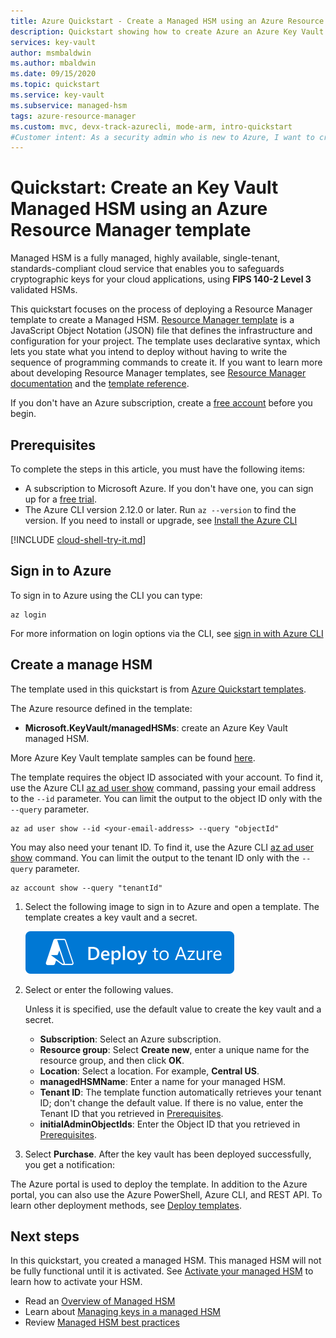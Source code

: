 ```yaml
---
title: Azure Quickstart - Create a Managed HSM using an Azure Resource Manager template
description: Quickstart showing how to create Azure an Azure Key Vault Managed HSM using Resource Manager template
services: key-vault
author: msmbaldwin
ms.author: mbaldwin
ms.date: 09/15/2020
ms.topic: quickstart
ms.service: key-vault
ms.subservice: managed-hsm
tags: azure-resource-manager
ms.custom: mvc, devx-track-azurecli, mode-arm, intro-quickstart
#Customer intent: As a security admin who is new to Azure, I want to create a managed HSM using an Azure Resource Manager template.
---
```


# Quickstart: Create an Key Vault Managed HSM using an Azure Resource Manager template

Managed HSM is a fully managed, highly available, single-tenant, standards-compliant cloud service that enables you to safeguards cryptographic keys for your cloud applications, using **FIPS 140-2 Level 3** validated HSMs.  

This quickstart focuses on the process of deploying a Resource Manager template to create a Managed HSM.  [Resource Manager template](../../azure-resource-manager/templates/overview.md) is a JavaScript Object Notation (JSON) file that defines the infrastructure and configuration for your project. The template uses declarative syntax, which lets you state what you intend to deploy without having to write the sequence of programming commands to create it. If you want to learn more about developing Resource Manager templates, see [Resource Manager documentation](../../azure-resource-manager/index.yml) and the [template reference](/azure/templates/microsoft.keyvault/allversions).

If you don't have an Azure subscription, create a [free account](https://azure.microsoft.com/free/?WT.mc_id=A261C142F) before you begin.

## Prerequisites

To complete the steps in this article, you must have the following items:

- A subscription to Microsoft Azure. If you don't have one, you can sign up for a [free trial](https://azure.microsoft.com/pricing/free-trial).
- The Azure CLI version 2.12.0 or later. Run `az --version` to find the version. If you need to install or upgrade, see [Install the Azure CLI]( /cli/azure/install-azure-cli)


[!INCLUDE [cloud-shell-try-it.md](../../../includes/cloud-shell-try-it.md)]

## Sign in to Azure

To sign in to Azure using the CLI you can type:

```azurecli
az login
```

For more information on login options via the CLI, see [sign in with Azure CLI](/cli/azure/authenticate-azure-cli)

## Create a manage HSM

The template used in this quickstart is from [Azure Quickstart templates](https://azure.microsoft.com/resources/templates/managed-hsm-create/).

The Azure resource defined in the template:

* **Microsoft.KeyVault/managedHSMs**: create an Azure Key Vault managed HSM.

More Azure Key Vault template samples can be found [here](https://azure.microsoft.com/resources/templates/?resourceType=Microsoft.Keyvault).

The template requires the object ID associated with your account. To find it, use the Azure CLI [az ad user show](/cli/azure/ad/user#az_ad_user_show) command, passing your email address to the `--id` parameter. You can limit the output to the object ID only with the `--query` parameter.

```azurecli-interactive
az ad user show --id <your-email-address> --query "objectId"
```

You may also need your tenant ID. To find it, use the Azure CLI [az ad user show](/cli/azure/account#az_account_show) command. You can limit the output to the tenant ID only with the `--query` parameter.

 ```azurecli-interactive
 az account show --query "tenantId"
 ```

1. Select the following image to sign in to Azure and open a template. The template creates a key vault and a secret.

    <a href="https://portal.azure.com/#create/Microsoft.Template/uri/https%3A%2F%2Fraw.githubusercontent.com%2FAzure%2Fazure-quickstart-templates%2F%2Fmaster%2Fquickstarts%2Fmicrosoft.keyvault%2Fmanaged-hsm-create%2Fazuredeploy.json"><img src="../media/deploy-to-azure.svg" alt="deploy to azure"/></a>

2. Select or enter the following values.

    Unless it is specified, use the default value to create the key vault and a secret.

    - **Subscription**: Select an Azure subscription.
    - **Resource group**: Select **Create new**, enter a unique name for the resource group, and then click **OK**.
    - **Location**: Select a location. For example, **Central US**.
    - **managedHSMName**: Enter a name for your managed HSM.
    - **Tenant ID**: The template function automatically retrieves your tenant ID; don't change the default value.  If there is no value, enter the Tenant ID that you retrieved in [Prerequisites](#prerequisites).
    * **initialAdminObjectIds**: Enter the Object ID that you retrieved in [Prerequisites](#prerequisites).

3. Select **Purchase**. After the key vault has been deployed successfully, you get a notification:

The Azure portal is used to deploy the template. In addition to the Azure portal, you can also use the Azure PowerShell, Azure CLI, and REST API. To learn other deployment methods, see [Deploy templates](../../azure-resource-manager/templates/deploy-powershell.md).

## Next steps

In this quickstart, you created a managed HSM. This managed HSM will not be fully functional until it is activated. See [Activate your managed HSM](quick-create-cli.md#activate-your-managed-hsm) to learn how to activate your HSM.

- Read an [Overview of Managed HSM](overview.md)
- Learn about [Managing keys in a managed HSM](key-management.md)
- Review [Managed HSM best practices](best-practices.md)
